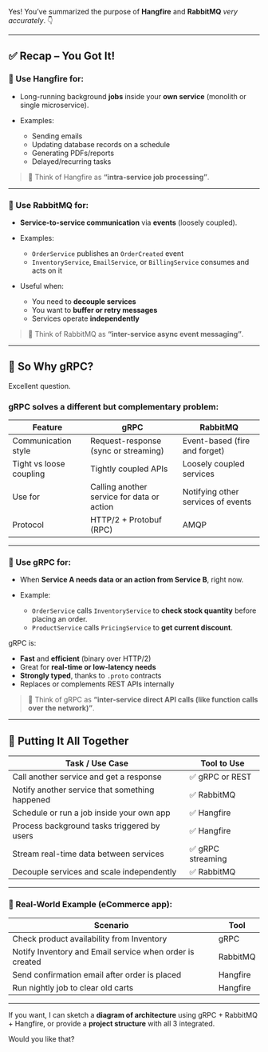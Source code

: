 Yes! You’ve summarized the purpose of **Hangfire** and **RabbitMQ** *very accurately*. 👇

---

## ✅ Recap – You Got It!

### 🔹 Use **Hangfire** for:

* Long-running background **jobs** inside your **own service** (monolith or single microservice).
* Examples:

  * Sending emails
  * Updating database records on a schedule
  * Generating PDFs/reports
  * Delayed/recurring tasks

> 🧠 Think of Hangfire as **“intra-service job processing”**.

---

### 🔹 Use **RabbitMQ** for:

* **Service-to-service communication** via **events** (loosely coupled).
* Examples:

  * `OrderService` publishes an `OrderCreated` event
  * `InventoryService`, `EmailService`, or `BillingService` consumes and acts on it
* Useful when:

  * You need to **decouple services**
  * You want to **buffer or retry messages**
  * Services operate **independently**

> 🧠 Think of RabbitMQ as **“inter-service async event messaging”**.

---

## 🤔 So Why gRPC?

Excellent question.

### gRPC solves a **different** but **complementary** problem:

| Feature                 | gRPC                                       | RabbitMQ                           |
| ----------------------- | ------------------------------------------ | ---------------------------------- |
| Communication style     | Request-response (sync or streaming)       | Event-based (fire and forget)      |
| Tight vs loose coupling | Tightly coupled APIs                       | Loosely coupled services           |
| Use for                 | Calling another service for data or action | Notifying other services of events |
| Protocol                | HTTP/2 + Protobuf (RPC)                    | AMQP                               |

---

### 🔹 Use gRPC for:

* When **Service A needs data or an action from Service B**, right now.
* Example:

  * `OrderService` calls `InventoryService` to **check stock quantity** before placing an order.
  * `ProductService` calls `PricingService` to **get current discount**.

gRPC is:

* **Fast** and **efficient** (binary over HTTP/2)
* Great for **real-time or low-latency needs**
* **Strongly typed**, thanks to `.proto` contracts
* Replaces or complements REST APIs internally

> 🧠 Think of gRPC as **“inter-service direct API calls (like function calls over the network)”**.

---

## 🧩 Putting It All Together

| Task / Use Case                                | Tool to Use      |
| ---------------------------------------------- | ---------------- |
| Call another service and get a response        | ✅ gRPC or REST   |
| Notify another service that something happened | ✅ RabbitMQ       |
| Schedule or run a job inside your own app      | ✅ Hangfire       |
| Process background tasks triggered by users    | ✅ Hangfire       |
| Stream real-time data between services         | ✅ gRPC streaming |
| Decouple services and scale independently      | ✅ RabbitMQ       |

---

### 🚀 Real-World Example (eCommerce app):

| Scenario                                                 | Tool     |
| -------------------------------------------------------- | -------- |
| Check product availability from Inventory                | gRPC     |
| Notify Inventory and Email service when order is created | RabbitMQ |
| Send confirmation email after order is placed            | Hangfire |
| Run nightly job to clear old carts                       | Hangfire |

---

If you want, I can sketch a **diagram of architecture** using gRPC + RabbitMQ + Hangfire, or provide a **project structure** with all 3 integrated.

Would you like that?
